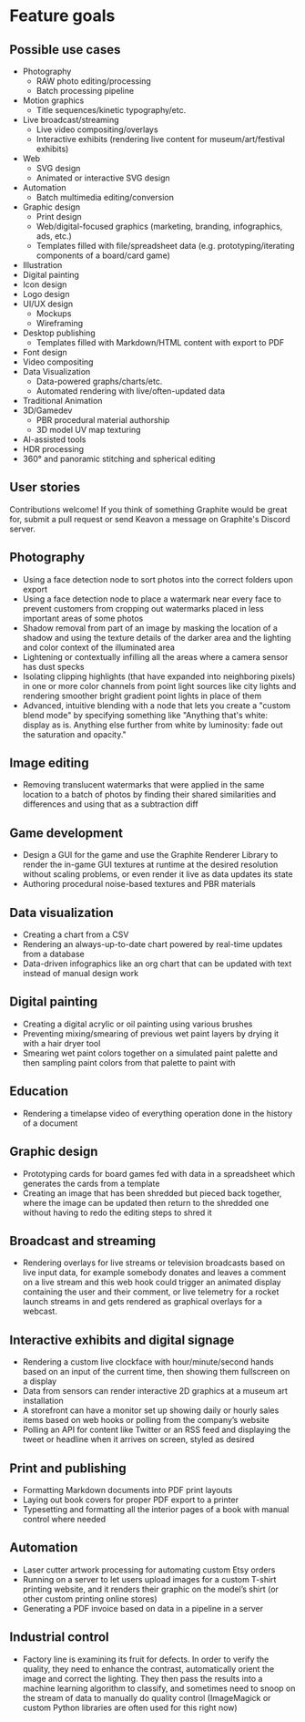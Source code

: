 # Feature goals

## Possible use cases

- Photography
	- RAW photo editing/processing
	- Batch processing pipeline
- Motion graphics
	- Title sequences/kinetic typography/etc.
- Live broadcast/streaming
	- Live video compositing/overlays
	- Interactive exhibits (rendering live content for museum/art/festival exhibits)
- Web
	- SVG design
	- Animated or interactive SVG design
- Automation
	- Batch multimedia editing/conversion
- Graphic design
	- Print design
	- Web/digital-focused graphics (marketing, branding, infographics, ads, etc.)
	- Templates filled with file/spreadsheet data (e.g. prototyping/iterating components of a board/card game)
- Illustration
- Digital painting
- Icon design
- Logo design
- UI/UX design
	- Mockups
	- Wireframing
- Desktop publishing
	- Templates filled with Markdown/HTML content with export to PDF
- Font design
- Video compositing
- Data Visualization
	- Data-powered graphs/charts/etc.
	- Automated rendering with live/often-updated data
- Traditional Animation
- 3D/Gamedev
	- PBR procedural material authorship
	- 3D model UV map texturing
- AI-assisted tools
- HDR processing
- 360° and panoramic stitching and spherical editing

## User stories

Contributions welcome! If you think of something Graphite would be great for, submit a pull request or send Keavon a message on Graphite's Discord server.

## Photography
- Using a face detection node to sort photos into the correct folders upon export
- Using a face detection node to place a watermark near every face to prevent customers from cropping out watermarks placed in less important areas of some photos
- Shadow removal from part of an image by masking the location of a shadow and using the texture details of the darker area and the lighting and color context of the illuminated area
- Lightening or contextually infilling all the areas where a camera sensor has dust specks
- Isolating clipping highlights (that have expanded into neighboring pixels) in one or more color channels from point light sources like city lights and rendering smoother bright gradient point lights in place of them
- Advanced, intuitive blending with a node that lets you create a "custom blend mode" by specifying something like "Anything that's white: display as is. Anything else further from white by luminosity: fade out the saturation and opacity."

## Image editing
- Removing translucent watermarks that were applied in the same location to a batch of photos by finding their shared similarities and differences and using that as a subtraction diff

## Game development
- Design a GUI for the game and use the Graphite Renderer Library to render the in-game GUI textures at runtime at the desired resolution without scaling problems, or even render it live as data updates its state
- Authoring procedural noise-based textures and PBR materials

## Data visualization
- Creating a chart from a CSV
- Rendering an always-up-to-date chart powered by real-time updates from a database
- Data-driven infographics like an org chart that can be updated with text instead of manual design work

## Digital painting
- Creating a digital acrylic or oil painting using various brushes
- Preventing mixing/smearing of previous wet paint layers by drying it with a hair dryer tool
- Smearing wet paint colors together on a simulated paint palette and then sampling paint colors from that palette to paint with

## Education
- Rendering a timelapse video of everything operation done in the history of a document

## Graphic design
- Prototyping cards for board games fed with data in a spreadsheet which generates the cards from a template
- Creating an image that has been shredded but pieced back together, where the image can be updated then return to the shredded one without having to redo the editing steps to shred it

## Broadcast and streaming
- Rendering overlays for live streams or television broadcasts based on live input data, for example somebody donates and leaves a comment on a live stream and this web hook could trigger an animated display containing the user and their comment, or live telemetry for a rocket launch streams in and gets rendered as graphical overlays for a webcast.

## Interactive exhibits and digital signage
- Rendering a custom live clockface with hour/minute/second hands based on an input of the current time, then showing them fullscreen on a display
- Data from sensors can render interactive 2D graphics at a museum art installation
- A storefront can have a monitor set up showing daily or hourly sales items based on web hooks or polling from the company’s website
- Polling an API for content like Twitter or an RSS feed and displaying the tweet or headline when it arrives on screen, styled as desired

## Print and publishing
- Formatting Markdown documents into PDF print layouts
- Laying out book covers for proper PDF export to a printer
- Typesetting and formatting all the interior pages of a book with manual control where needed

## Automation
- Laser cutter artwork processing for automating custom Etsy orders
- Running on a server to let users upload images for a custom T-shirt printing website, and it renders their graphic on the model’s shirt (or other custom printing online stores)
- Generating a PDF invoice based on data in a pipeline in a server

## Industrial control
- Factory line is examining its fruit for defects. In order to verify the quality, they need to enhance the contrast, automatically orient the image and correct the lighting. They then pass the results into a machine learning algorithm to classify, and sometimes need to snoop on the stream of data to manually do quality control (ImageMagick or custom Python libraries are often used for this right now)